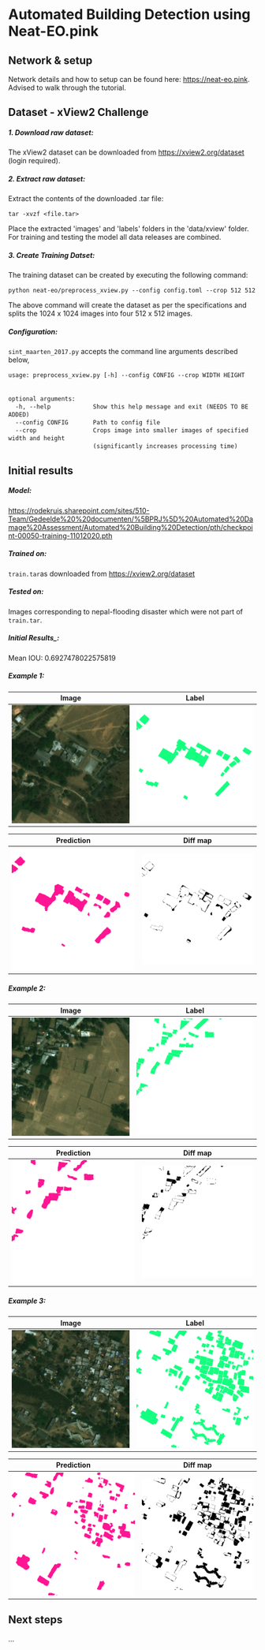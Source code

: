 # Automated Building Detection using Neat-EO.pink

## Network & setup
Network details and how to setup can be found here: https://neat-eo.pink. Advised to walk through the tutorial.

## Dataset - xView2 Challenge

##### 1. Download raw dataset:
The xView2 dataset can be downloaded from https://xview2.org/dataset (login required).

##### 2. Extract raw dataset:

Extract the contents of the downloaded .tar file:

```
tar -xvzf <file.tar>
```
Place the extracted 'images' and 'labels' folders in the 'data/xview' folder. For training and testing the model all data releases are combined.

##### 3. Create Training Datset:

The training dataset can be created by executing the following command:

```
python neat-eo/preprocess_xview.py --config config.toml --crop 512 512
```
The above command will create the dataset as per the specifications and splits the 1024 x 1024 images into four 512 x 512 images. 

##### Configuration:

`sint_maarten_2017.py` accepts the command line arguments described below,

```
usage: preprocess_xview.py [-h] --config CONFIG --crop WIDTH HEIGHT 


optional arguments:
  -h, --help            Show this help message and exit (NEEDS TO BE ADDED)
  --config CONFIG       Path to config file
  --crop                Crops image into smaller images of specified width and height 
                        (significantly increases processing time)
```

## Initial results

##### Model: 
https://rodekruis.sharepoint.com/sites/510-Team/Gedeelde%20%20documenten/%5BPRJ%5D%20Automated%20Damage%20Assessment/Automated%20Building%20Detection/pth/checkpoint-00050-training-11012020.pth

##### Trained on:
`train.tar`as downloaded from https://xview2.org/dataset

##### Tested on:
Images corresponding to nepal-flooding disaster which were not part of `train.tar`. 

##### Initial Results_:

Mean IOU: 0.6927478022575819

##### Example 1:

| Image        | Label         | 
| ------------- |:-------------:|
| ![](https://github.com/Wessel93/Building_detection/blob/master/examples/Example_1/image.png)      | ![](https://github.com/Wessel93/Building_detection/blob/master/examples/Example_1/label.png) | 

| Prediction        | Diff map         | 
| ------------- |:-------------:|
| ![](https://github.com/Wessel93/Building_detection/blob/master/examples/Example_1/prediction.png)      | ![](https://github.com/Wessel93/Building_detection/blob/master/examples/Example_1/diff_map.png) | 

##### Example 2:
| Image        | Label         | 
| ------------- |:-------------:|
| ![](https://github.com/Wessel93/Building_detection/blob/master/examples/Example_2/image.png)      | ![](https://github.com/Wessel93/Building_detection/blob/master/examples/Example_2/label.png) | 

| Prediction        | Diff map         | 
| ------------- |:-------------:|
| ![](https://github.com/Wessel93/Building_detection/blob/master/examples/Example_2/prediction.png)      | ![](https://github.com/Wessel93/Building_detection/blob/master/examples/Example_2/diff_map.png) | 


##### Example 3:

| Image        | Label         | 
| ------------- |:-------------:|
| ![](https://github.com/Wessel93/Building_detection/blob/master/examples/Example_3/image.png)      | ![](https://github.com/Wessel93/Building_detection/blob/master/examples/Example_3/label.png) | 

| Prediction        | Diff map         | 
| ------------- |:-------------:|
| ![](https://github.com/Wessel93/Building_detection/blob/master/examples/Example_3/prediction.png)      | ![](https://github.com/Wessel93/Building_detection/blob/master/examples/Example_3/diff_map.png) | 




## Next steps

...


